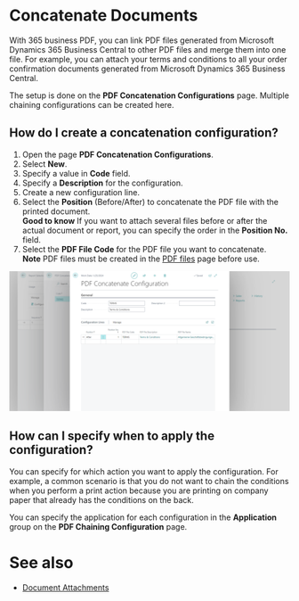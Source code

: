 # Concatenate Documents

With 365 business PDF, you can link PDF files generated from Microsoft Dynamics 365 Business Central to other PDF files and merge them into one file. For example, you can attach your terms and conditions to all your order confirmation documents generated from Microsoft Dynamics 365 Business Central.

The setup is done on the **PDF Concatenation Configurations** page. Multiple chaining configurations can be created here.

## How do I create a concatenation configuration?

1. Open the page **PDF Concatenation Configurations**.
2. Select **New**.
3. Specify a value in **Code** field.
4. Specify a **Description** for the configuration.
5. Create a new configuration line.
6. Select the **Position** (Before/After) to concatenate the PDF file with the printed document.
   <div class="alert alert-info"><i class="fa-duotone fa-thin fa-lightbulb fa-lg"></i> <strong>Good to know</strong> If you want to attach several files before or after the actual document or report, you can specify the order in the <b>Position No.</b> field.</div>
7. Select the **PDF File Code** for the PDF file you want to concatenate.
   <div class="alert alert-info"><i class="fa-duotone fa-thin fa-lightbulb fa-lg"></i> <strong>Note</strong> PDF files must be created in the <a href="pdf-files.md">PDF files</a> page before use.</div>

![Concatenate Configuration](/assets/images/365-business-pdf/concatenate-configuration.png)  

## How can I specify when to apply the configuration?

You can specify for which action you want to apply the configuration. For example, a common scenario is that you do not want to chain the conditions when you perform a print action because you are printing on company paper that already has the conditions on the back.

You can specify the application for each configuration in the **Application** group on the **PDF Chaining Configuration** page.

# See also
 - [Document Attachments](document-attachments.md)
